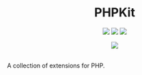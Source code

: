 <h1 align="center">PHPKit</h1>
<p align="center">
<a target="_blank" href="https://marketplace.visualstudio.com/items?itemName=KalimahApps.phpkit">
  <img src="https://img.shields.io/visual-studio-marketplace/v/KalimahApps.phpkit?style=flat-square"></a>
  <a target="_blank" href="https://marketplace.visualstudio.com/items?itemName=KalimahApps.phpkit">
  <img src="https://img.shields.io/visual-studio-marketplace/azure-devops/installs/total/KalimahApps.phpkit?style=flat-square"></a>
<a target="_blank" href="https://marketplace.visualstudio.com/items?itemName=KalimahApps.phpkit">
  <img src="https://img.shields.io/visual-studio-marketplace/d/KalimahApps.phpkit?style=flat-square"></a>
</p>
<p align="center">
<a target=_blank href="https://twitter.com/KalimahApps">
  <img src="https://img.shields.io/twitter/follow/KalimahApps?style=for-the-badge">
</a>
</p>
<br>
A collection of extensions for PHP.
<br>
<br>
